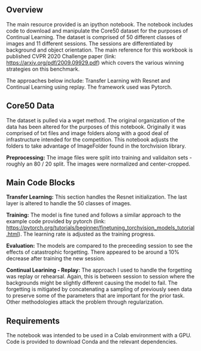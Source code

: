 
## Overview
The main resource provided is an ipython notebook. The notebook includes code to download and manipulate the Core50 dataset for the purposes of Continual Learning. The dataset is comprised of 50 different classes of images and 11 different sessions. The sessions are differentiated by background and object orientation. The main reference for this workbook is published CVPR 2020 Challenge paper (link: https://arxiv.org/pdf/2009.09929.pdf) which covers the various winning strategies on this benchmark.

The approaches below include: Transfer Learning with Resnet and Continual Learning using replay. The framework used was Pytorch.

## Core50 Data
The dataset is pulled via a wget method. The original organization of the data has been altered for the purposes of this notebook. Originally it was comprised of txt files and image folders along with a good deal of infrastructure intended for the competition. This notebook adjusts the folders to take advantage of ImageFolder found in the torchvision library. 

**Preprocessing:** The image files were split into training and validaiton sets - roughly an 80 / 20 split. The images were normalized and center-cropped.


## Main Code Blocks

**Transfer Learning:** This section handles the Resnet initialization. The last layer is altered to handle the 50 classes of images.

**Training:** The model is fine tuned and follows a similar approach to the example code provided by pytorch (link: https://pytorch.org/tutorials/beginner/finetuning_torchvision_models_tutorial.html). The learning rate is adjusted as the training progress.

**Evaluation:** The models are compared to the preceeding session to see the effects of catastrophic forgetting. There appeared to be around a 10% decrease after training the new session.

**Continual Learining - Replay:** The approach I used to handle the forgetting was replay or rehearsal. Again, this is between session to session where the backgrounds might be slightly different causing the model to fail. The forgetting is mitigated by concatenating a sampling of previously seen data to preserve some of the parameters that are important for the prior task. Other methodologies attack the problem through regularization. 



## Requirements
The notebook was intended to be used in a Colab environment with a GPU. Code is provided to download Conda and the relevant dependencies.
